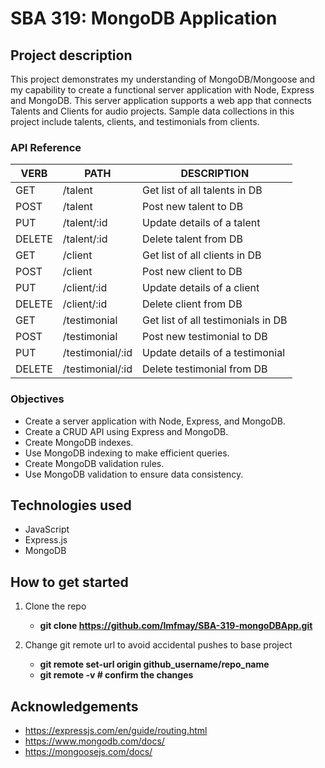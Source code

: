 # SBA 319: MongoDB Application
## Project description
This project demonstrates my understanding of MongoDB/Mongoose and my capability to create a functional server application with Node, Express and MongoDB. This server application supports a web app that connects Talents and Clients for audio projects. Sample data collections in this project include talents, clients, and testimonials from clients.

### API Reference
   VERB 		 | 		  PATH 		 |  	 DESCRIPTION
------------ | ------------- | -------------------
GET | /talent | Get list of all talents in DB |
POST | /talent | Post new talent to DB |
PUT | /talent/:id | Update details of a talent |
DELETE | /talent/:id | Delete talent from DB |
GET | /client | Get list of all clients in DB |
POST | /client | Post new client to DB |
PUT | /client/:id | Update details of a client |
DELETE | /client/:id | Delete client from DB |
GET | /testimonial | Get list of all testimonials in DB |
POST | /testimonial | Post new testimonial to DB |
PUT | /testimonial/:id | Update details of a testimonial |
DELETE | /testimonial/:id | Delete testimonial from DB |


### Objectives
- Create a server application with Node, Express, and MongoDB.
- Create a CRUD API using Express and MongoDB.
- Create MongoDB indexes.
- Use MongoDB indexing to make efficient queries.
- Create MongoDB validation rules.
- Use MongoDB validation to ensure data consistency.

## Technologies used
- JavaScript
- Express.js
- MongoDB

## How to get started
1. Clone the repo
    - **git clone https://github.com/lmfmay/SBA-319-mongoDBApp.git**

2. Change git remote url to avoid accidental pushes to base project
    - **git remote set-url origin github_username/repo_name**
    - **git remote -v # confirm the changes**

## Acknowledgements
- https://expressjs.com/en/guide/routing.html
- https://www.mongodb.com/docs/
- https://mongoosejs.com/docs/